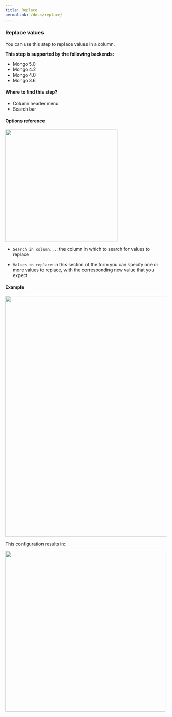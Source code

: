 ```yaml
---
title: Replace
permalink: /docs/replace/
---
```


### Replace values

You can use this step to replace values in a column.

**This step is supported by the following backends:**

- Mongo 5.0
- Mongo 4.2
- Mongo 4.0
- Mongo 3.6

#### Where to find this step?

- Column header menu
- Search bar

#### Options reference

<img src="../../img/docs/user-interface/replace_step_form.jpg" width="350" />

- `Search in column...`: the column in which to search for values to replace

- `Values to replace`: in this section of the form you can specify one or more
  values to replace, with the corresponding new value that you expect.

#### Example

<img src="../../img/docs/user-interface/replace_example_conf.jpg" width="750" />

This configuration results in:

<img src="../../img/docs/user-interface/replace_example_result.jpg" width="500" />
